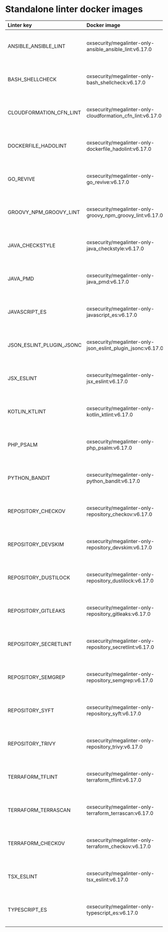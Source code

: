 # Standalone linter docker images

| Linter key               | Docker image                                                |                                                               Size                                                               |
|:-------------------------|:------------------------------------------------------------|:--------------------------------------------------------------------------------------------------------------------------------:|
| ANSIBLE_ANSIBLE_LINT     | oxsecurity/megalinter-only-ansible_ansible_lint:v6.17.0     |   ![Docker Image Size (tag)](https://img.shields.io/docker/image-size/oxsecurity/megalinter-only-ansible_ansible_lint/v6.17.0)   |
| BASH_SHELLCHECK          | oxsecurity/megalinter-only-bash_shellcheck:v6.17.0          |     ![Docker Image Size (tag)](https://img.shields.io/docker/image-size/oxsecurity/megalinter-only-bash_shellcheck/v6.17.0)      |
| CLOUDFORMATION_CFN_LINT  | oxsecurity/megalinter-only-cloudformation_cfn_lint:v6.17.0  | ![Docker Image Size (tag)](https://img.shields.io/docker/image-size/oxsecurity/megalinter-only-cloudformation_cfn_lint/v6.17.0)  |
| DOCKERFILE_HADOLINT      | oxsecurity/megalinter-only-dockerfile_hadolint:v6.17.0      |   ![Docker Image Size (tag)](https://img.shields.io/docker/image-size/oxsecurity/megalinter-only-dockerfile_hadolint/v6.17.0)    |
| GO_REVIVE                | oxsecurity/megalinter-only-go_revive:v6.17.0                |        ![Docker Image Size (tag)](https://img.shields.io/docker/image-size/oxsecurity/megalinter-only-go_revive/v6.17.0)         |
| GROOVY_NPM_GROOVY_LINT   | oxsecurity/megalinter-only-groovy_npm_groovy_lint:v6.17.0   |  ![Docker Image Size (tag)](https://img.shields.io/docker/image-size/oxsecurity/megalinter-only-groovy_npm_groovy_lint/v6.17.0)  |
| JAVA_CHECKSTYLE          | oxsecurity/megalinter-only-java_checkstyle:v6.17.0          |     ![Docker Image Size (tag)](https://img.shields.io/docker/image-size/oxsecurity/megalinter-only-java_checkstyle/v6.17.0)      |
| JAVA_PMD                 | oxsecurity/megalinter-only-java_pmd:v6.17.0                 |         ![Docker Image Size (tag)](https://img.shields.io/docker/image-size/oxsecurity/megalinter-only-java_pmd/v6.17.0)         |
| JAVASCRIPT_ES            | oxsecurity/megalinter-only-javascript_es:v6.17.0            |      ![Docker Image Size (tag)](https://img.shields.io/docker/image-size/oxsecurity/megalinter-only-javascript_es/v6.17.0)       |
| JSON_ESLINT_PLUGIN_JSONC | oxsecurity/megalinter-only-json_eslint_plugin_jsonc:v6.17.0 | ![Docker Image Size (tag)](https://img.shields.io/docker/image-size/oxsecurity/megalinter-only-json_eslint_plugin_jsonc/v6.17.0) |
| JSX_ESLINT               | oxsecurity/megalinter-only-jsx_eslint:v6.17.0               |        ![Docker Image Size (tag)](https://img.shields.io/docker/image-size/oxsecurity/megalinter-only-jsx_eslint/v6.17.0)        |
| KOTLIN_KTLINT            | oxsecurity/megalinter-only-kotlin_ktlint:v6.17.0            |      ![Docker Image Size (tag)](https://img.shields.io/docker/image-size/oxsecurity/megalinter-only-kotlin_ktlint/v6.17.0)       |
| PHP_PSALM                | oxsecurity/megalinter-only-php_psalm:v6.17.0                |        ![Docker Image Size (tag)](https://img.shields.io/docker/image-size/oxsecurity/megalinter-only-php_psalm/v6.17.0)         |
| PYTHON_BANDIT            | oxsecurity/megalinter-only-python_bandit:v6.17.0            |      ![Docker Image Size (tag)](https://img.shields.io/docker/image-size/oxsecurity/megalinter-only-python_bandit/v6.17.0)       |
| REPOSITORY_CHECKOV       | oxsecurity/megalinter-only-repository_checkov:v6.17.0       |    ![Docker Image Size (tag)](https://img.shields.io/docker/image-size/oxsecurity/megalinter-only-repository_checkov/v6.17.0)    |
| REPOSITORY_DEVSKIM       | oxsecurity/megalinter-only-repository_devskim:v6.17.0       |    ![Docker Image Size (tag)](https://img.shields.io/docker/image-size/oxsecurity/megalinter-only-repository_devskim/v6.17.0)    |
| REPOSITORY_DUSTILOCK     | oxsecurity/megalinter-only-repository_dustilock:v6.17.0     |   ![Docker Image Size (tag)](https://img.shields.io/docker/image-size/oxsecurity/megalinter-only-repository_dustilock/v6.17.0)   |
| REPOSITORY_GITLEAKS      | oxsecurity/megalinter-only-repository_gitleaks:v6.17.0      |   ![Docker Image Size (tag)](https://img.shields.io/docker/image-size/oxsecurity/megalinter-only-repository_gitleaks/v6.17.0)    |
| REPOSITORY_SECRETLINT    | oxsecurity/megalinter-only-repository_secretlint:v6.17.0    |  ![Docker Image Size (tag)](https://img.shields.io/docker/image-size/oxsecurity/megalinter-only-repository_secretlint/v6.17.0)   |
| REPOSITORY_SEMGREP       | oxsecurity/megalinter-only-repository_semgrep:v6.17.0       |    ![Docker Image Size (tag)](https://img.shields.io/docker/image-size/oxsecurity/megalinter-only-repository_semgrep/v6.17.0)    |
| REPOSITORY_SYFT          | oxsecurity/megalinter-only-repository_syft:v6.17.0          |     ![Docker Image Size (tag)](https://img.shields.io/docker/image-size/oxsecurity/megalinter-only-repository_syft/v6.17.0)      |
| REPOSITORY_TRIVY         | oxsecurity/megalinter-only-repository_trivy:v6.17.0         |     ![Docker Image Size (tag)](https://img.shields.io/docker/image-size/oxsecurity/megalinter-only-repository_trivy/v6.17.0)     |
| TERRAFORM_TFLINT         | oxsecurity/megalinter-only-terraform_tflint:v6.17.0         |     ![Docker Image Size (tag)](https://img.shields.io/docker/image-size/oxsecurity/megalinter-only-terraform_tflint/v6.17.0)     |
| TERRAFORM_TERRASCAN      | oxsecurity/megalinter-only-terraform_terrascan:v6.17.0      |   ![Docker Image Size (tag)](https://img.shields.io/docker/image-size/oxsecurity/megalinter-only-terraform_terrascan/v6.17.0)    |
| TERRAFORM_CHECKOV        | oxsecurity/megalinter-only-terraform_checkov:v6.17.0        |    ![Docker Image Size (tag)](https://img.shields.io/docker/image-size/oxsecurity/megalinter-only-terraform_checkov/v6.17.0)     |
| TSX_ESLINT               | oxsecurity/megalinter-only-tsx_eslint:v6.17.0               |        ![Docker Image Size (tag)](https://img.shields.io/docker/image-size/oxsecurity/megalinter-only-tsx_eslint/v6.17.0)        |
| TYPESCRIPT_ES            | oxsecurity/megalinter-only-typescript_es:v6.17.0            |      ![Docker Image Size (tag)](https://img.shields.io/docker/image-size/oxsecurity/megalinter-only-typescript_es/v6.17.0)       |

